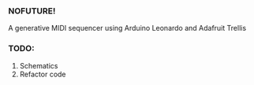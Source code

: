 ### NOFUTURE!
A generative MIDI sequencer using Arduino Leonardo and Adafruit Trellis

### TODO:
1. Schematics
2. Refactor code
